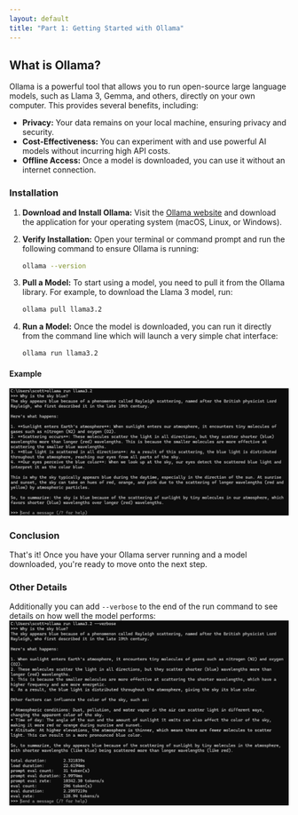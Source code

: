 ```yaml
---
layout: default
title: "Part 1: Getting Started with Ollama"
---
```


## What is Ollama?

Ollama is a powerful tool that allows you to run open-source large language models, such as Llama 3, Gemma, and others, directly on your own computer. This provides several benefits, including:

- **Privacy:** Your data remains on your local machine, ensuring privacy and security.
- **Cost-Effectiveness:** You can experiment with and use powerful AI models without incurring high API costs.
- **Offline Access:** Once a model is downloaded, you can use it without an internet connection.

### Installation

1.  **Download and Install Ollama:** Visit the [Ollama website](https://ollama.com/download) and download the application for your operating system (macOS, Linux, or Windows).

2.  **Verify Installation:** Open your terminal or command prompt and run the following command to ensure Ollama is running:

    ```bash
    ollama --version
    ```

3.  **Pull a Model:** To start using a model, you need to pull it from the Ollama library. For example, to download the Llama 3 model, run:

    ```bash
    ollama pull llama3.2
    ```

4.  **Run a Model:** Once the model is downloaded, you can run it directly from the command line which will launch a very simple chat interface:
    ```bash
    ollama run llama3.2
    ```

#### Example

![alt text](images/image.png)

### Conclusion

That's it! Once you have your Ollama server running and a model downloaded, you're ready to move onto the next step.

### Other Details

Additionally you can add `--verbose` to the end of the run command to see details on how well the model performs:
![alt text](images/image2.png)

